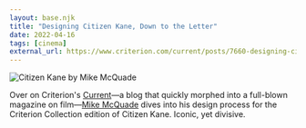 ```yaml
---
layout: base.njk
title: "Designing Citizen Kane, Down to the Letter"
date: 2022-04-16
tags: [cinema]
external_url: https://www.criterion.com/current/posts/7660-designing-citizen-kane-down-to-the-letter
---
```

![Citizen Kane by Mike McQuade](/assets/links/citizen-kane.avif "Citizen Kane by Mike McQuade")

Over on Criterion's [Current](https://www.criterion.com/current "The Current")—a blog that quickly morphed into a full-blown magazine on film—[Mike McQuade](https://mikemcquade.com/ "Mike McQuade") dives into his design process for the Criterion Collection edition of Citizen Kane. Iconic, yet divisive.